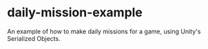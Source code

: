 # daily-mission-example
An example of how to make daily missions for a game, using Unity's Serialized Objects.
